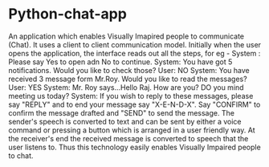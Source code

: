 # Python-chat-app

An application which enables Visually Imapired people to communicate (Chat). 
It uses a client to client communication model.
Initially when the user opens the application, the interface reads out  all the steps, for eg - 
System : Please say Yes to open adn No to continue. 
System: You have got 5 notifications. Would you like to check those?
User: NO
System: You have received 3 message form Mr.Roy. Would you like to read the messages?
User: YES
System: Mr. Roy says...Hello Raj. How are you? DO you mind meeting us today?
System: If you wish to reply to these messages, please say "REPLY" and to end your message say "X-E-N-D-X". Say "CONFIRM" to confirm the message drafted and "SEND"  to send the message.
The sender's speech is converted to text and can be sent by either a voice command or pressing a button which is arranged in a user friendly way.
At the receiver's end the received message is converted to speech that the user listens to.
Thus this technology easily enables Visually Impaired people to chat.
